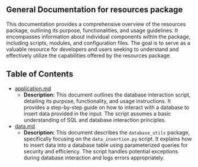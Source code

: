 ## General Documentation for resources package

This documentation provides a comprehensive overview of the resources package, outlining its purpose, functionalities, and usage guidelines. It encompasses information about individual components within the package, including scripts, modules, and configuration files. The goal is to serve as a valuable resource for developers and users seeking to understand and effectively utilize the capabilities offered by the resources package.

## Table of Contents
- [application.md](application.md)
  - **Description:** This document outlines the database interaction script, detailing its purpose, functionality, and usage instructions. It provides a step-by-step guide on how to interact with a database to insert data provided in the input. The script assumes a basic understanding of SQL and database interaction principles. 
- [data.md](data.md)
  - **Description:** This document describes the `database_utils` package, specifically focusing on the `data_insertion.py` script. It explains how to insert data into a database table using parameterized queries for security and efficiency. The script handles potential exceptions during database interaction and logs errors appropriately. 



